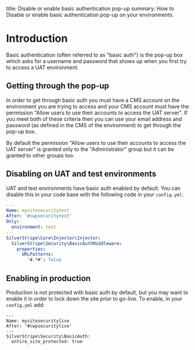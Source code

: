 title: Disable or enable basic authentication pop-up
summary: How to Disable or enable basic authentication pop-up on your environments.

# Introduction

Basic authentication (often referred to as "basic auth") is the pop-up box which asks for a username and password
that shows up when you first try to access a UAT environment.

## Getting through the pop-up

In order to get through basic auth you must have a CMS account on the environment you are trying to access and
your CMS account must have the permission "Allow users to use their accounts to access the UAT server". If you
meet both of these criteria then you can use your email address and password (as defined in the CMS of the
environment) to get through the pop-up box.

By default the permission "Allow users to use their accounts to access the UAT server" is granted only to the
"Administrator" group but it can be granted to other groups too.

## Disabling on UAT and test environments

UAT and test environments have basic auth enabled by default. You can disable this in your code base with the
following code in your `config.yml`:

```yml
---
Name: mysitesecuritytest
After: '#cwpsecuritytest'
Only:
  environment: test
---
SilverStripe\Core\Injector\Injector:
  SilverStripe\Security\BasicAuthMiddleware:
    properties:
      URLPatterns:
        '#.*#': false
```

## Enabling in production

Production is not protected with basic auth by default, but you may want to enable it in order to lock down
the site prior to go-live. To enable, in your `config.yml` add:

```
---
Name: mysitesecuritylive
After: '#cwpsecuritylive'
---
SilverStripe\Security\BasicAuth:
  entire_site_protected: true
```
